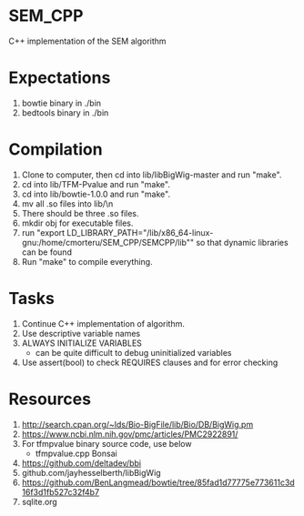 # SEM_CPP
C++ implementation of the SEM algorithm

# Expectations
1. bowtie binary in ./bin
2. bedtools binary in ./bin

# Compilation
1. Clone to computer, then cd into lib/libBigWig-master and run "make".
2. cd into lib/TFM-Pvalue and run "make".
3. cd into lib/bowtie-1.0.0 and run "make".
4. mv all .so files into lib/\n
5. There should be three .so files.
6. mkdir obj for executable files.
7. run "export LD_LIBRARY_PATH="/lib/x86_64-linux-gnu:/home/cmorteru/SEM_CPP/SEMCPP/lib"" so that dynamic libraries can be found
8. Run "make" to compile everything.

# Tasks

1. Continue C++ implementation of algorithm.
2. Use descriptive variable names
3. ALWAYS INITIALIZE VARIABLES
   * can be quite difficult to debug uninitialized variables
4. Use assert(bool) to check REQUIRES clauses and for error checking

# Resources

1. http://search.cpan.org/~lds/Bio-BigFile/lib/Bio/DB/BigWig.pm
2. https://www.ncbi.nlm.nih.gov/pmc/articles/PMC2922891/
3. For tfmpvalue binary source code, use below
   * tfmpvalue.cpp Bonsai
4. https://github.com/deltadev/bbi
5. github.com/jayhesselberth/libBigWig
5. https://github.com/BenLangmead/bowtie/tree/85fad1d77775e773611c3d16f3d1fb527c32f4b7
6. sqlite.org
